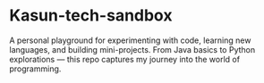 # Kasun-tech-sandbox
A personal playground for experimenting with code, learning new languages, and building mini-projects. From Java basics to Python explorations — this repo captures my journey into the world of programming.
